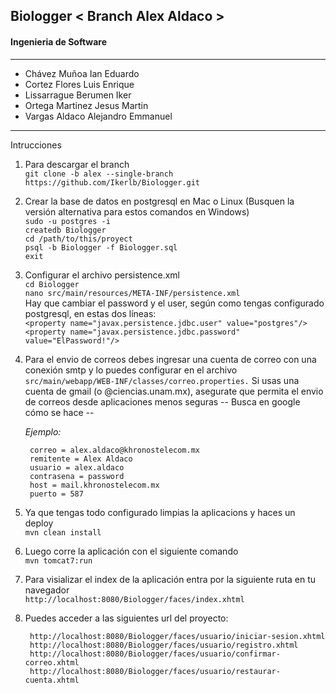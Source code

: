 ## Biologger < Branch Alex Aldaco >

#### Ingenieria de Software


------------

- Chávez Muñoa Ian Eduardo 
- Cortez Flores Luis Enrique
- Lissarrague Berumen Iker 
- Ortega Martinez Jesus Martin
- Vargas Aldaco Alejandro Emmanuel


------------

Intrucciones


1. Para descargar el branch <br />
`git clone -b alex --single-branch https://github.com/Ikerlb/Biologger.git`

2. Crear la base de datos en postgresql en Mac o Linux (Busquen la versión alternativa para estos comandos en Windows)<br />
`sudo -u postgres -i`<br />
`createdb Biologger`<br />
`cd /path/to/this/proyect`<br />
`psql -b Biologger -f Biologger.sql`<br />
`exit`


3. Configurar el archivo persistence.xml<br />
`cd Biologger`<br />
`nano src/main/resources/META-INF/persistence.xml`<br />
Hay que cambiar el password y el user, según como tengas configurado postgresql, en estas dos líneas:<br />
`<property name="javax.persistence.jdbc.user" value="postgres"/>`<br />
`<property name="javax.persistence.jdbc.password" value="ElPassword!"/>`

4. Para el envio de correos debes ingresar una cuenta de correo con una conexión smtp y lo puedes configurar en el archivo `src/main/webapp/WEB-INF/classes/correo.properties.`
Si usas una cuenta de gmail (o @ciencias.unam.mx), asegurate que permita el envio de correos desde aplicaciones menos seguras -- Busca en google cómo se hace --

	*Ejemplo:*

    	correo = alex.aldaco@khronostelecom.mx
    	remitente = Alex Aldaco
    	usuario = alex.aldaco
    	contrasena = password
    	host = mail.khronostelecom.mx
    	puerto = 587

5. Ya que tengas todo configurado limpias la aplicacions y haces un deploy<br />
`mvn clean install`

6. Luego corre la aplicación con el siguiente comando<br />
`mvn tomcat7:run`

7. Para visializar el index de la aplicación entra por la siguiente ruta en tu navegador<br />
`http://localhost:8080/Biologger/faces/index.xhtml`

8. Puedes acceder a las siguientes url del proyecto:

    	http://localhost:8080/Biologger/faces/usuario/iniciar-sesion.xhtml
    	http://localhost:8080/Biologger/faces/usuario/registro.xhtml
    	http://localhost:8080/Biologger/faces/usuario/confirmar-correo.xhtml
    	http://localhost:8080/Biologger/faces/usuario/restaurar-cuenta.xhtml
